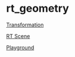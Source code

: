 # rt_geometry

[Transformation](https://easz.github.io/rt_geometry/transformation.html)

[RT Scene](https://easz.github.io/rt_geometry/rt_scene.html)

[Playground](https://easz.github.io/rt_geometry/playground/index.html)

